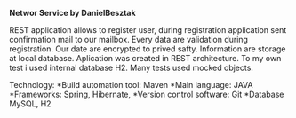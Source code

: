 __Networ Service by DanielBesztak__

REST application allows to register user, during registration application sent confirmation mail to our mailbox.
Every data are validation during registration. Our date are encrypted to prived safty.
Information are storage at local database. Aplication was created in REST architecture.
To my own test i used internal database H2. Many tests used mocked objects.


Technology:
*Build automation tool: Maven
*Main language: JAVA
*Frameworks: Spring, Hibernate,
*Version control software: Git
*Database MySQL, H2
